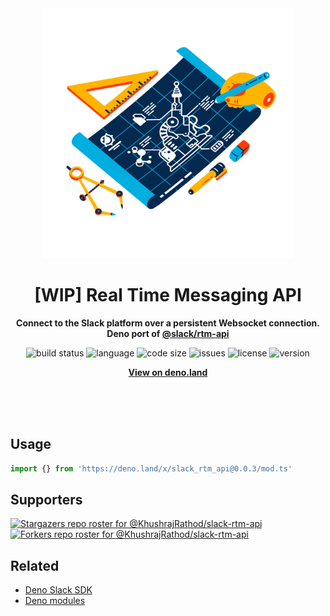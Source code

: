 <div align="center">
    <img src="assets/logo.svg" width="400" height="400" alt="blueprint illustration">
    <h1>[WIP] Real Time Messaging API</h1>
    <p>
        <b>Connect to the Slack platform over a persistent Websocket connection. Deno port of <a href="https://www.npmjs.com/package/@slack/rtm-api">@slack/rtm-api</a></b>
    </p>
    <p>
        <img alt="build status" src="https://img.shields.io/github/workflow/status/KhushrajRathod/slack-rtm-api/Deno?label=checks" >
        <img alt="language" src="https://img.shields.io/github/languages/top/KhushrajRathod/slack-rtm-api" >
        <img alt="code size" src="https://img.shields.io/github/languages/code-size/KhushrajRathod/slack-rtm-api">
        <img alt="issues" src="https://img.shields.io/github/issues/KhushrajRathod/slack-rtm-api" >
        <img alt="license" src="https://img.shields.io/github/license/KhushrajRathod/slack-rtm-api">
        <img alt="version" src="https://img.shields.io/github/v/release/KhushrajRathod/slack-rtm-api">
    </p>
    <p>
        <b><a href="https://deno.land/x/slack_rtm_api">View on deno.land</a></b>
    </p>
    <br>
    <br>
    <br>
</div>

## Usage

```ts
import {} from 'https://deno.land/x/slack_rtm_api@0.0.3/mod.ts'
```

## Supporters

[![Stargazers repo roster for @KhushrajRathod/slack-rtm-api](https://reporoster.com/stars/KhushrajRathod/slack-rtm-api)](https://github.com/KhushrajRathod/slack-rtm-api/stargazers)
[![Forkers repo roster for @KhushrajRathod/slack-rtm-api](https://reporoster.com/forks/KhushrajRathod/slack-rtm-api)](https://github.com/KhushrajRathod/slack-rtm-api/network/members)

## Related

- [Deno Slack SDK](https://github.com/slack-deno/deno-slack-sdk)
- [Deno modules](https://github.com/KhushrajRathod/DenoModules)
